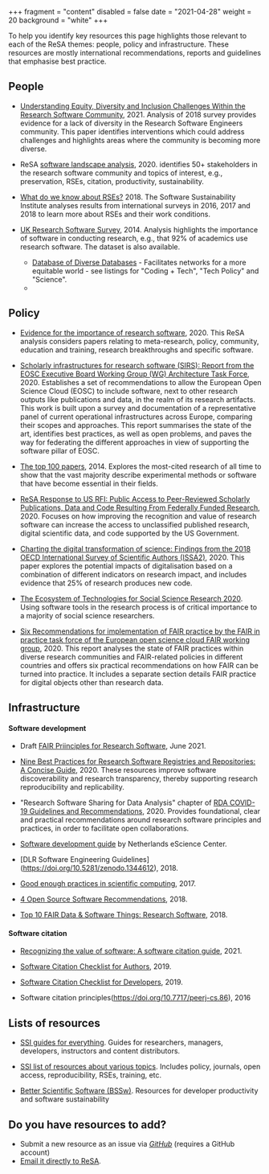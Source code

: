 +++
fragment = "content"
disabled = false
date = "2021-04-28"
weight = 20
background = "white"
+++

To help you identify key resources this page highlights those
relevant to each of the ReSA themes: people, policy and
infrastructure. These resources are mostly international
recommendations, reports and guidelines that emphasise best practice.

## People

-   [Understanding Equity, Diversity and
    Inclusion Challenges Within the Research Software
    Community](https://www.researchgate.net/publication/350647200_Understanding_Equity_Diversity_and_Inclusion_Challenges_Within_the_Research_Software_Community), 2021.
    Analysis of 2018 survey provides evidence for a lack of diversity
    in the Research Software Engineers community. This paper identifies
    interventions which could address challenges and highlights areas where the community is
    becoming more diverse.

-   ReSA [software landscape analysis](https://doi.org/10.5281/zenodo.3699950), 2020. 
    identifies 50+ stakeholders in the research software community and topics of interest, e.g., preservation, RSEs,
    citation, productivity, sustainability. 

-   [What do we know about RSEs?](https://www.software.ac.uk/blog/2018-03-12-what-do-we-know-about-rses-results-our-international-surveys) 2018. The Software Sustainability Institute analyses results from international
    surveys in 2016, 2017 and 2018 to learn more about RSEs and their work conditions. 

-   [UK Research Software
    Survey](https://www.software.ac.uk/blog/2014-12-04-its-impossible-conduct-research-without-software-say-7-out-10-uk-researchers), 2014. Analysis highlights the importance of software in conducting research, e.g., that 92% of academics use research software. The dataset is also available. 
 
    -   [Database of Diverse Databases](https://editorsofcolor.com/diverse-databases/) - Facilitates networks for a more equitable world - see listings for "Coding + Tech", "Tech Policy" and "Science".
    -   
## Policy

-   [Evidence for the importance of research software](http://doi.org/10.5281/zenodo.3884311), 2020. This ReSA analysis
    considers papers relating to meta-research, policy, community,
    education and training, research breakthroughs and
    specific software. 

-   [Scholarly infrastructures for research software (SIRS): Report
    from the EOSC Executive Board Working Group (WG) Architecture Task
    Force](https://op.europa.eu/en/publication-detail/-/publication/145fd0f3-3907-11eb-b27b-01aa75ed71a1/language-en), 2020. Establishes a set of recommendations to allow the European Open Science Cloud (EOSC) to include software, next to other research outputs like publications and data, in the realm of its research artifacts. This work is built upon a survey and documentation of a representative panel of current operational infrastructures across Europe, comparing their scopes and approaches. This report summarises the state of the art, identifies best practices, as well as open problems, and paves the way for federating the different approaches in view of supporting the software pillar of EOSC.
    
-   [The top 100 papers](https://www.nature.com/articles/514550a), 2014. 
    Explores the most-cited research of all time to show that the vast majority
    describe experimental methods or software that have become
    essential in their fields.

-   [ReSA Response to US RFI: Public Access to Peer-Reviewed
    Scholarly Publications, Data and Code Resulting From Federally
    Funded Research](http://doi.org/10.5281/zenodo.3828148), 2020. Focuses on how improving the recognition and value of research
software can increase the access to unclassified published research, digital scientific
data, and code supported by the US Government.

-   [Charting the digital transformation of science: Findings from the
    2018 OECD International Survey of Scientific
    Authors (ISSA2)](https://www.oecd-ilibrary.org/science-and-technology/charting-the-digital-transformation-of-science_1b06c47c-en), 2020. This paper explores the potential impacts of digitalisation based on a combination of different indicators on research impact, and includes evidence that 25% of research produces new code.
    
-   [The Ecosystem of Technologies for Social Science Research 2020](https://uk.sagepub.com/en-gb/eur/technologies-for-social-science-research).
    Using software tools in the research process is of critical
    importance to a majority of social science researchers.
    
-   [Six Recommendations for implementation of FAIR practice by the FAIR
    in practice task force of the European open science cloud FAIR
    working
    group](https://doi.org/10.2777/986252), 2020.
    This report analyses the state of FAIR practices within diverse research communities and FAIR-related policies in different countries and offers six practical recommendations on how FAIR can be turned into practice. It includes a separate section details FAIR practice for digital objects other
    than research data.
        
## Infrastructure

#### Software development

-   Draft [FAIR Priinciples for Research Software](https://www.rd-alliance.org/group/fair-research-software-fair4rs-wg/outcomes/fair-principles-research-software-fair4rs), June 2021.

-   [Nine Best Practices for Research Software Registries and
    Repositories: A Concise Guide](https://arxiv.org/abs/2012.13117), 2020. These resources improve software
    discoverability and research transparency, thereby supporting
    research reproducibility and replicability.

-   "Research Software Sharing for Data Analysis" chapter of [RDA COVID-19 Guidelines and Recommendations](https://doi.org/10.15497/rda00052), 2020. Provides foundational, clear and practical recommendations around research software principles and practices, in order to facilitate open collaborations.
    
-   [Software development guide](https://guide.esciencecenter.nl) by Netherlands eScience Center.

-   [DLR Software Engineering Guidelines]
  (https://doi.org/10.5281/zenodo.1344612), 2018.

-   [Good enough practices in scientific computing](https://doi.org/10.1371/journal.pcbi.1005510), 2017.

-   [4 Open Source Software
    Recommendations](https://softdev4research.github.io/4OSS-lesson/), 2018.

-   [Top 10 FAIR Data & Software Things: Research Software](https://librarycarpentry.org/Top-10-FAIR/2018/12/01/research-software/), 2018.

#### Software citation

-   [Recognizing the value of software: A software citation guide](https://doi.org/10.12688/f1000research.26932.2), 2021.

-   [Software Citation Checklist for
    Authors](http://doi.org/10.5281/zenodo.3479199), 2019.

-   [Software Citation Checklist for
    Developers](http://doi.org/10.5281/zenodo.3482769), 2019.

-   Software citation principles(https://doi.org/10.7717/peerj-cs.86), 2016

## Lists of resources


-   [SSI guides for everything](https://www.software.ac.uk/resources/guides). Guides for
    researchers, managers, developers, instructors and
    content distributors.
    
-   [SSI list of resources about various topics](https://www.software.ac.uk/resources/get-speed). Includes policy,
    journals, open access, reproducibility, RSEs, training, etc.
   
    
-   [Better Scientific Software (BSSw)](https://bssw.io/items?page=1&view=all). Resources for developer productivity and software sustainability

## Do you have resources to add?

-   Submit a new resource as an issue via
    [*GitHub*](https://github.com/researchsoft/website/issues/new) 
    (requires a GitHub account)
-   [Email it directly to ReSA](mailto:info@researchsoft.org).
